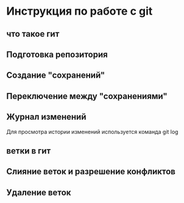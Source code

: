 # Инструкция по работе с git

## что такое гит

## Подготовка репозитория

## Создание "сохранений"

## Переключение между "сохранениями"

## Журнал изменений 
Для просмотра истории изменений используется команда git log
## ветки в гит

## Слияние веток и разрешение конфликтов

## Удаление веток
